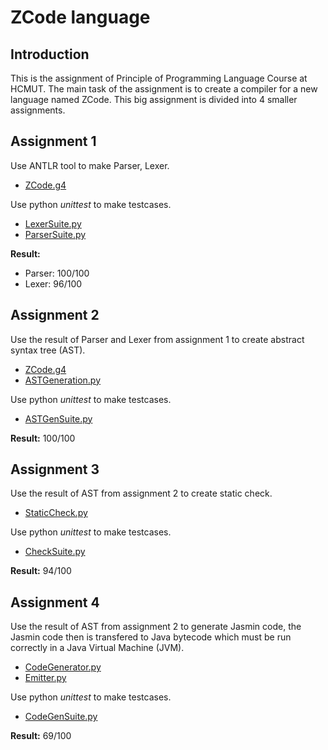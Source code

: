 # ZCode language

## Introduction
This is the assignment of Principle of Programming Language Course at HCMUT. The main task of the assignment is to create a compiler for a new language named ZCode. This big assignment is divided into 4 smaller assignments. 

## Assignment 1
Use ANTLR tool to make Parser, Lexer. 
+ [ZCode.g4](btl1/ZCode.g4)

Use python *unittest* to make testcases.
+ [LexerSuite.py](btl1/LexerSuite.py)
+ [ParserSuite.py](btl1/ParserSuite.py)
  
**Result:** 
+ Parser: 100/100
+ Lexer: 96/100

## Assignment 2
Use the result of Parser and Lexer from assignment 1 to create abstract syntax tree (AST). 
+ [ZCode.g4](btl2/ZCode.g4)
+ [ASTGeneration.py](btl2/ASTGeneration.py)
  
Use python *unittest* to make testcases.
+ [ASTGenSuite.py](btl2/ASTGenSuite.py)
  
**Result:** 100/100

## Assignment 3
Use the result of AST from assignment 2 to create static check.
+ [StaticCheck.py](btl3/StaticCheck.py)
  
Use python *unittest* to make testcases.
+ [CheckSuite.py](btl3/CheckSuite.py)
  
**Result:** 94/100

## Assignment 4
Use the result of AST from assignment 2 to generate Jasmin code, the Jasmin code then is transfered to Java bytecode which must be run correctly in a Java
Virtual Machine (JVM). 
+ [CodeGenerator.py](btl4/src/main/zcode/codegen/CodeGenerator.py)
+ [Emitter.py](btl4/src/main/zcode/codegen/Emitter.py)
  
Use python *unittest* to make testcases.
+ [CodeGenSuite.py](btl4/src/test/CodeGenSuite.py)
  
**Result:** 69/100

